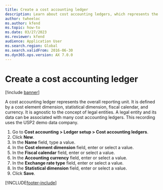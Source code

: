 ```yaml
---
title: Create a cost accounting ledger
description: Learn about cost accounting ledgers, which represents the overall reporting unit, including a step-by-step process on creating a cost accounting ledger.
author: twheeloc
ms.author: kfend
ms.topic: how-to
ms.date: 03/27/2023
ms.reviewer: kfend
audience: Application User
ms.search.region: Global
ms.search.validFrom: 2016-06-30
ms.dyn365.ops.version: AX 7.0.0
---
```


# Create a cost accounting ledger

[!include [banner](../../includes/banner.md)]

A cost accounting ledger represents the overall reporting unit. It is defined by a cost element dimension, statistical dimension, fiscal calendar, and currency. It is agnostic to the concept of legal entities. A legal entity and its data can be associated with many cost accounting ledgers. This recording uses the USP2 demo data company.

1. Go to **Cost accounting > Ledger setup > Cost accounting ledgers**.
2. Click **New**.
3. In the **Name** field, type a value.
4. In the **Cost element dimension** field, enter or select a value.
5. In the **Fiscal calendar** field, enter or select a value.
6. In the **Accounting currency** field, enter or select a value.
7. In the **Exchange rate type** field, enter or select a value.
8. In the **Statistical dimension** field, enter or select a value.
9. Click **Save**.



[!INCLUDE[footer-include](../../../includes/footer-banner.md)]
